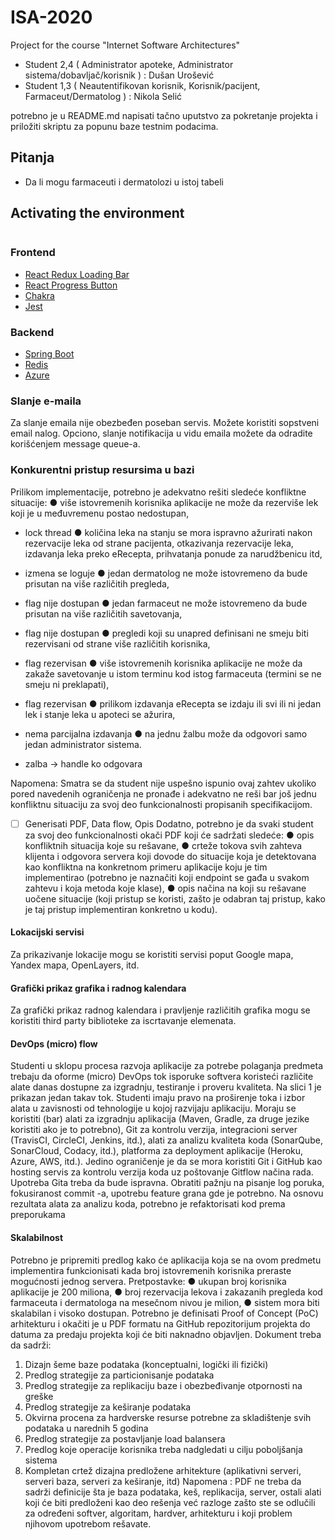 # ISA-2020

Project for the course "Internet Software Architectures"

- Student 2,4 ( Administrator apoteke, Administrator sistema/dobavljač/korisnik ) : Dušan Urošević
- Student 1,3 ( Neautentifikovan korisnik, Korisnik/pacijent, Farmaceut/Dermatolog ) : Nikola Selić

potrebno je u README.md napisati tačno uputstvo za pokretanje
projekta i priložiti skriptu za popunu baze testnim podacima.

## Pitanja

- Da li mogu farmaceuti i dermatolozi u istoj tabeli

## Activating the environment

```bash
```

### Frontend

- [React Redux Loading Bar](https://github.com/mironov/react-redux-loading-bar)
- [React Progress Button](https://github.com/mathieudutour/react-progress-button)
- [Chakra](https://chakra-ui.com/docs/getting-started)
- [Jest](https://jestjs.io/)

### Backend

- [Spring Boot](https://spring.io/projects/spring-boot)
- [Redis](https://redis.io/)
- [Azure](https://github.com/microsoft/azure-maven-plugins/blob/develop/azure-webapp-maven-plugin/README.md/)

### Slanje e-maila

Za slanje emaila nije obezbeđen poseban servis. Možete koristiti sopstveni email
nalog. Opciono, slanje notifikacija u vidu emaila možete da odradite korišćenjem
message queue-a.

### Konkurentni pristup resursima u bazi

Prilikom implementacije, potrebno je adekvatno rešiti sledeće konfliktne situacije:
● više istovremenih korisnika aplikacije ne može da rezerviše lek koji je u
međuvremenu postao nedostupan,

- lock thread
● količina leka na stanju se mora ispravno ažurirati nakon rezervacije leka
od strane pacijenta, otkazivanja rezervacije leka, izdavanja leka preko
eRecepta, prihvatanja ponude za narudžbenicu itd,

- izmena se loguje
● jedan dermatolog ne može istovremeno da bude prisutan na više različitih
pregleda,

- flag nije dostupan
● jedan farmaceut ne može istovremeno da bude prisutan na više različitih
savetovanja,

- flag nije dostupan
● pregledi koji su unapred definisani ne smeju biti rezervisani od strane više
različitih korisnika,

- flag rezervisan
● više istovremenih korisnika aplikacije ne može da zakaže savetovanje u
istom terminu kod istog farmaceuta (termini se ne smeju ni preklapati),

- flag rezervisan
● prilikom izdavanja eRecepta se izdaju ili svi ili ni jedan lek i stanje leka u
apoteci se ažurira,

- nema parcijalna izdavanja
● na jednu žalbu može da odgovori samo jedan administrator sistema.

- zalba -> handle ko odgovara

Napomena: Smatra se da student nije uspešno ispunio ovaj zahtev ukoliko
pored navedenih ograničenja ne pronađe i adekvatno ne reši bar još jednu
konfliktnu situaciju za svoj deo funkcionalnosti propisanih specifikacijom.

- [ ] Generisati PDF, Data flow, Opis
Dodatno, potrebno je da svaki student za svoj deo funkcionalnosti okači PDF koji
će sadržati sledeće:
● opis konfliktnih situacija koje su rešavane,
● crteže tokova svih zahteva klijenta i odgovora servera koji dovode do
situacije koja je detektovana kao konfliktna na konkretnom primeru
aplikacije koju je tim implementirao (potrebno je naznačiti koji endpoint
se gađa u svakom zahtevu i koja metoda koje klase),
● opis načina na koji su rešavane uočene situacije (koji pristup se koristi,
zašto je odabran taj pristup, kako je taj pristup implementiran konkretno u
kodu).

#### Lokacijski servisi

Za prikazivanje lokacije mogu se koristiti servisi poput Google mapa, Yandex
mapa, OpenLayers, itd.

#### Grafički prikaz grafika i radnog kalendara

Za grafički prikaz radnog kalendara i pravljenje različitih grafika mogu se koristiti
third party biblioteke za iscrtavanje elemenata.

#### DevOps (micro) flow

Studenti u sklopu procesa razvoja aplikacije za potrebe polaganja predmeta
trebaju da oforme (micro) DevOps tok isporuke softvera koristeći različite alate
danas dostupne za izgradnju, testiranje i proveru kvaliteta. Na slici 1 je prikazan
jedan takav tok. Studenti imaju pravo na proširenje toka i izbor alata u zavisnosti
od tehnologije u kojoj razvijaju aplikaciju. Moraju se koristiti (bar) alati za
izgradnju aplikacija (Maven, Gradle, za druge jezike koristiti ako je to potrebno),
Git za kontrolu verzija, integracioni server (TravisCI, CircleCI, Jenkins, itd.), alati
za analizu kvaliteta koda (SonarQube, SonarCloud, Codacy, itd.), platforma za
deployment aplikacije (Heroku, Azure, AWS, itd.). Jedino ograničenje je da se
mora koristiti Git i GitHub kao hosting servis za kontrolu verzija koda uz
poštovanje Gitflow načina rada. Upotreba Gita treba da bude ispravna. Obratiti
pažnju na pisanje log poruka, fokusiranost commit -a, upotrebu feature grana gde
je potrebno. Na osnovu rezultata alata za analizu koda, potrebno je refaktorisati
kod prema preporukama

#### Skalabilnost

Potrebno je pripremiti predlog kako će aplikacija koja se na ovom predmetu
implementira funkcionisati kada broj istovremenih korisnika preraste mogućnosti
jednog servera.
Pretpostavke:
● ukupan broj korisnika aplikacije je 200 miliona,
● broj rezervacija lekova i zakazanih pregleda kod farmaceuta i dermatologa
na mesečnom nivou je milion,
● sistem mora biti skalabilan i visoko dostupan.
Potrebno je definisati Proof of Concept (PoC) arhitekturu i okačiti je u PDF
formatu na GitHub repozitorijum projekta do datuma za predaju projekta koji će
biti naknadno objavljen.
Dokument treba da sadrži:

1. Dizajn šeme baze podataka (konceptualni, logički ili fizički)
2. Predlog strategije za particionisanje podataka
3. Predlog strategije za replikaciju baze i obezbeđivanje otpornosti na greške
4. Predlog strategije za keširanje podataka
5. Okvirna procena za hardverske resurse potrebne za skladištenje svih
podataka u narednih 5 godina
6. Predlog strategije za postavljanje load balansera
7. Predlog koje operacije korisnika treba nadgledati u cilju poboljšanja
sistema
8. Kompletan crtež dizajna predložene arhitekture (aplikativni serveri, serveri
baza, serveri za keširanje, itd)
Napomena : PDF ne treba da sadrži definicije šta je baza podataka, keš,
replikacija, server, ostali alati koji će biti predloženi kao deo rešenja već razloge
zašto ste se odlučili za određeni softver, algoritam, hardver, arhitekturu i koji
problem njihovom upotrebom rešavate.
